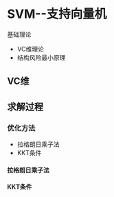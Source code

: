 # SVM--支持向量机



基础理论

- VC维理论
- 结构风险最小原理



## VC维









## 求解过程



### 优化方法

- 拉格朗日乘子法
- KKT条件



#### 拉格朗日乘子法



#### KKT条件

